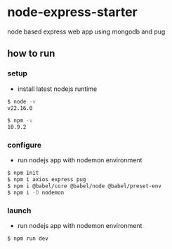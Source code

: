 # node-express-starter
node based express web app using mongodb and pug

## how to run

### setup

-   install latest nodejs runtime

```sh
$ node -v
v22.16.0

$ npm -v
10.9.2
```

### configure

-   run nodejs app with nodemon environment

```sh
$ npm init
$ npm i axios express pug
$ npm i @babel/core @babel/node @babel/preset-env
$ npm i -D nodemon
```

### launch

-   run nodejs app with nodemon environment

```sh
$ npm run dev
```

